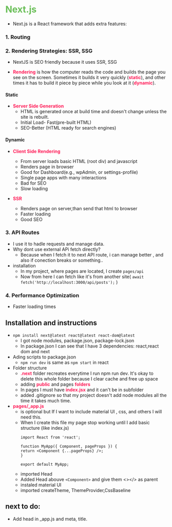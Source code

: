 <style>h1 {color:#6BBF59;} strong {color:#ff1d58;} html { scroll-behavior: smooth;} </style>

# Next.js

* Next.js is a React framework that adds extra features:

### 1. Routing

### 2. Rendering Strategies: SSR, SSG

* NextJS is SEO friendly because it uses SSR, SSG

* **Rendering**  is how the computer reads the code and builds the page you see on the screen. Sometimes it builds it very quickly (**static**), and other times it has to build it piece by piece while you look at it (**dynamic**).

#### Static
* **Server Side Generation**
    * HTML is generated once at build time and doesn't change unless the site is rebuilt.
    * Initial Load- Fast(pre-built HTML)
    * SEO-Better (HTML ready for search engines)

#### Dynamic

* **Client Side Rendering**
    * From server loads basic HTML (root div) and javascript
    * Renders page in browser
    * Good for Dashboard(e.g., wpAdmin, or settings-profile)
    * Single page apps with many interactions
    * Bad for SEO
    * Slow loading

* **SSR** 
    * Renders page on server,than send that html to browser
    * Faster loading 
    * Good SEO


### 3. API Routes
* I use it to hadle requests and manage data.
* Why dont use external APi fetch directly?
    * Because when I fetch it to next API route, i can manage better , and also if conection breaks or something..
* installation
    * In my project, where pages are located, I create ```pages/api```
    * Now from here I can fetch like it's from another site( 
    ```await fetch('http://localhost:3000/api/posts');``` )

### 4. Performance Optimization 
* Faster loading times

## Installation and instructions

* ```npm install next@latest react@latest react-dom@latest```
    * I got node modules, package.json, package-lock.json
    * In package.json I can see that I have 3 dependencies: react,react dom and next
* Ading scripts to package.json
    * ```npm run dev``` is same as ```npm start``` in react
* Folder structure
    * **.next** folder recreates everytime I run npm run dev. It's okay to delete this whole folder because I clear cache and free up space
    * adding  **public** and pages **folders**
    * In pages I must have **index.jsx** and it can't be in subfolder
    * added .gitignore so that my project doesn't add node modules all the time it takes much time.
* **pages/_app.js** 
    * is optional but If I want to include material UI , css, and others I will need this.
    * When I create this file my page stop working until I add basic structure (like index.js)
        ```
        import React from 'react';

        function MyApp({ Component, pageProps }) {
        return <Component {...pageProps} />;
        }

        export default MyApp;
        ```
    * imported Head
    * Added Head abouve ```<Component>``` and give them <></> as parent
    * instaled material UI
    * imported createTheme, ThemeProvider,CssBaseline 

## next to do:
* Add head in _app.js and meta, title.
